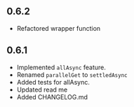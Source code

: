 ## 0.6.2

 - Refactored wrapper function

## 0.6.1

 - Implemented `allAsync` feature.
 - Renamed `parallelGet` to `settledAsync`
 - Added tests for allAsync.
 - Updated read me
 - Added CHANGELOG.md
